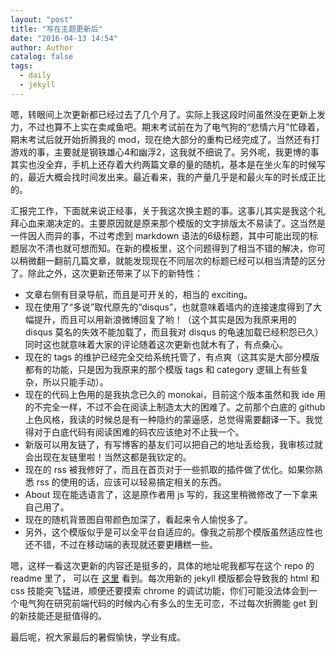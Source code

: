 ```yaml
---
layout: "post"
title: "写在主题更新后"
date: "2016-04-13 14:54"
author: Author
catalog: false
tags:
  - daily
  - jekyll
---
```


嗯，转眼间上次更新都已经过去了几个月了。实际上我这段时间虽然没在更新上发力，不过也算不上实在卖咸鱼吧。期末考试前在为了电气狗的“悲情六月”忙碌着，期末考试后就开始折腾我的 mod，现在绝大部分的重构已经完成了。当然还有打游戏的事，主要就是钢铁雄心4和幽浮2，这我就不细说了。另外呢，我更博的事其实也没全弃，手机上还存着大约两篇文章的量的随机，基本是在坐火车的时候写的，最近大概会找时间发出来。最近看来，我的产量几乎是和最火车的时长成正比的。

汇报完工作，下面就来说正经事，关于我这次换主题的事。这事儿其实是我这个礼拜心血来潮决定的。主要原因就是原来那个模版的文字排版太不易读了。这当然是一件因人而异的事，不过考虑到 markdown 语法的6级标题，其中可能出现的标题层次不清也就可想而知。在新的模板里，这个问题得到了相当不错的解决，你可以稍微翻一翻前几篇文章，就能发现现在不同层次的标题已经可以相当清楚的区分了。除此之外，这次更新还带来了以下的新特性：

- 文章右侧有目录导航，而且是可开关的，相当的 exciting。
- 现在使用了“多说”取代原先的“disqus”，也就意味着墙内的连接速度得到了大幅提升，而且可以用新浪微博回复了哟！（这个其实是因为我原来用的 disqus 莫名的失效不能加载了，而且我对 disqus 的龟速加载已经积怨已久）同时这也就意味着大家的评论随着这次更新也就木有了，有点桑心。
- 现在的 tags 的维护已经完全交给系统托管了，有点爽（这其实是大部分模版都有的功能，只是因为我原来的那个模版 tags 和 category 逻辑上有些复杂，所以只能手动）。
- 现在的代码上色用的是我执念已久的 monokai，目前这个版本虽然和我 ide 用的不完全一样，不过不会在阅读上制造太大的困难了。之前那个白底的 github 上色风格，我读的时候总是有一种隐约的蒙逼感，总觉得需要翻译一下。我觉得对于白底代码有阅读困难的码农应该绝对不止我一个。
- 新版可以用友链了，有写博客的基友们可以把自己的地址丢给我，我审核过就会出现在友链里啦！当然这都是我钦定的。
- 现在的 rss 被我修好了，而且在首页对于一些抓取的插件做了优化。如果你熟悉 rss 的使用的话，应该可以轻易搞定相关的东西。
- About 现在能选语言了，这是原作者用 js 写的，我这里稍微修改了一下拿来自己用了。
- 现在的随机背景图自带颜色加深了，看起来令人愉悦多了。
- 另外，这个模版似乎是可以全平台自适应的。像我之前那个模版虽然适应性也还不错，不过在移动端的表现就还要更糟糕一些。

嗯，这样一看这次更新的内容还是挺多的，具体的地址呢我都写在这个 repo 的 readme 里了， 可以在 [这里][1] 看到。每次用新的 jekyll 模版都会导致我的 html 和 css 技能突飞猛进，顺便还要摸索 chrome 的调试功能，你们可能没法体会到一个电气狗在研究前端代码的时候内心有多么的生无可恋，不过每次折腾能 get 到的新技能还是挺值得的。

最后呢，祝大家最后的暑假愉快，学业有成。

[1]: https://github.com/Towdium/towdium.github.io
